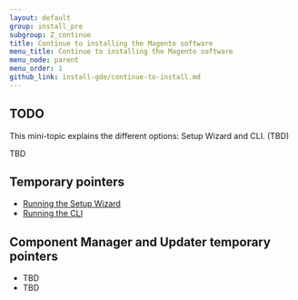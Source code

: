 ```yaml
---
layout: default
group: install_pre
subgroup: Z_continue
title: Continue to installing the Magento software
menu_title: Continue to installing the Magento software
menu_node: parent
menu_order: 1
github_link: install-gde/continue-to-install.md
---
```


## TODO

This mini-topic explains the different options: Setup Wizard and CLI. (TBD)


TBD

## Temporary pointers

*	<a href="{{ site.gdeurl }}install-gde/install/web/install-web.html">Running the Setup Wizard</a>
*	<a href="{{ site.gdeurl }}install-gde/install/cli/install-cli.html">Running the CLI</a>

## Component Manager and Updater temporary pointers

*	TBD
*	TBD

